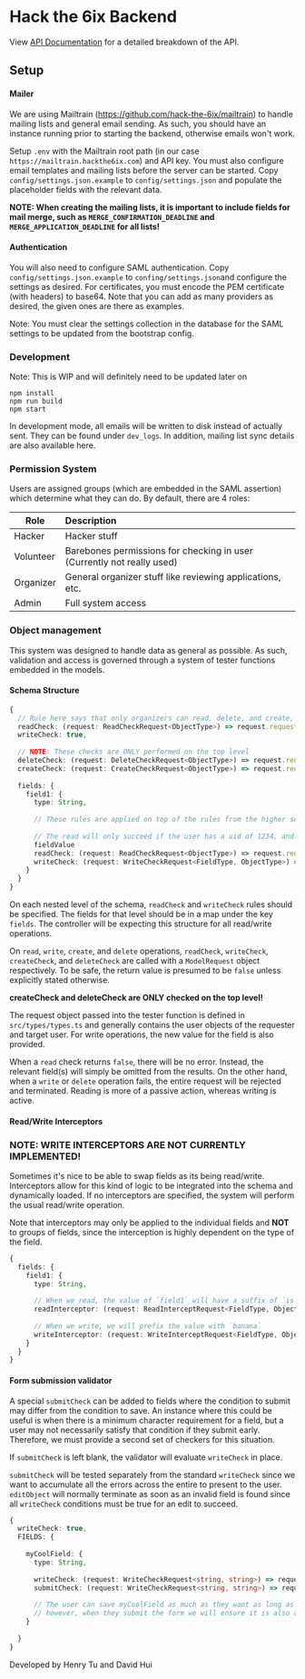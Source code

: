 # Hack the 6ix Backend

View [API Documentation](api.md) for a detailed breakdown of the API.

## Setup

#### Mailer
We are using Mailtrain (https://github.com/hack-the-6ix/mailtrain) to handle mailing lists and 
general email sending. As such, you should have an instance running prior to starting the backend,
otherwise emails won't work.

Setup `.env` with the Mailtrain root path (in our case `https://mailtrain.hackthe6ix.com`) and API key.
You must also configure email templates and mailing lists before the server can be started. Copy `config/settings.json.example` to `config/settings.json` and populate the placeholder fields with the relevant 
data.

**NOTE: When creating the mailing lists, it is important to include fields for mail merge, such as `MERGE_CONFIRMATION_DEADLINE` and `MERGE_APPLICATION_DEADLINE` for all lists!**

#### Authentication
You will also need to configure SAML authentication. Copy `config/settings.json.example` to `confing/settings.json`and configure the settings as desired.
For certificates, you must encode the PEM certificate (with headers) to base64. Note that you can add as many providers as desired, the given ones are there as examples.


Note: You must clear the settings collection in the database for the SAML settings to be updated from the bootstrap config.

### Development
Note: This is WIP and will definitely need to be updated later on
```
npm install
npm run build
npm start
```

In development mode, all emails will be written to disk instead of actually sent. They can be found under
`dev_logs`. In addition, mailing list sync details are also available here.

### Permission System

Users are assigned groups (which are embedded in the SAML assertion) which determine what they can do.
By default, there are 4 roles:

| Role        | Description     |
| ----------- |:-------------|
| Hacker      | Hacker stuff | 
| Volunteer   | Barebones permissions for checking in user (Currently not really used)      |
| Organizer   | General organizer stuff like reviewing applications, etc.      |
| Admin       | Full system access      |

### Object management

This system was designed to handle data as general as possible. As such, validation and access is
governed through a system of tester functions embedded in the models.

#### Schema Structure
```typescript
{
  // Rule here says that only organizers can read, delete, and create, but anyone is allowed to write
  readCheck: (request: ReadCheckRequest<ObjectType>) => request.requestUser.jwt.roles.organizer,
  writeCheck: true,
  
  // NOTE: These checks are ONLY performed on the top level
  deleteCheck: (request: DeleteCheckRequest<ObjectType>) => request.requestUser.jwt.roles.organizer,
  createCheck: (request: CreateCheckRequest<ObjectType>) => request.requestUser.jwt.roles.organizer,
  
  fields: {
    field1: {
      type: String,
      
      // These rules are applied on top of the rules from the higher scope
      
      // The read will only succeed if the user has a uid of 1234, and 
      fieldValue
      readCheck: (request: ReadCheckRequest<ObjectType>) => request.requestUser.jwt.uid == 1234,
      writeCheck: (request: WriteCheckRequest<FieldType, ObjectType>) => request.value.length < 5, 
    }
  }
}
```
On each nested level of the schema, `readCheck` and `writeCheck` rules should be specified. The fields
for that level should be in a map under the key `fields`. The controller will be expecting this structure for all read/write operations.

On `read`, `write`, `create`, and `delete` operations, `readCheck`, `writeCheck`, `createCheck`, and `deleteCheck` are called with a `ModelRequest` object respectively.
To be safe, the return value is presumed to be `false` unless explicitly stated otherwise.

**createCheck and deleteCheck are ONLY checked on the top level!**

The request object passed into the tester function is defined in `src/types/types.ts` and generally contains the user objects of the
requester and target user. For write operations, the new value for the field is also provided.

When a `read` check returns `false`, there will be no error. Instead, the relevant field(s) will simply be omitted from the results.
On the other hand, when a `write` or `delete` operation fails, the entire request will be rejected and terminated. Reading is more of a passive action, whereas
writing is active.

#### Read/Write Interceptors

### NOTE: WRITE INTERCEPTORS ARE NOT CURRENTLY IMPLEMENTED!

Sometimes it's nice to be able to swap fields as its being read/write. Interceptors allow for this kind of logic to be integrated into
the schema and dynamically loaded. If no interceptors are specified, the system will perform the usual read/write operation.

Note that interceptors may only be applied to the individual fields and **NOT** to groups of fields, since the interception is highly
dependent on the type of the field. 

```typescript
{
  fields: {
    field1: {
      type: String,
      
      // When we read, the value of `field1` will have a suffix of `is very cool!`
      readInterceptor: (request: ReadInterceptRequest<FieldType, ObjectType>) => request.value + " is very cool!"
      
      // When we write, we will prefix the value with `banana`
      writeInterceptor: (request: WriteInterceptRequest<FieldType, ObjectType>) => "banana" + request.value
    }
  }
}
```

#### Form submission validator

A special `submitCheck` can be added to fields where the condition to submit may differ from the condition to
save. An instance where this could be useful is when there is a minimum character requirement for a field, but a user may not
necessarily satisfy that condition if they submit early. Therefore, we must provide a second set of checkers for this situation.

If `submitCheck` is left blank, the validator will evaluate `writeCheck` in place.

`submitCheck` will be tested separately from the standard `writeCheck` since we want to accumulate all the errors across the entire
to present to the user. `editObject` will normally terminate as soon as an invalid field is found since all `writeCheck` conditions must be true 
for an edit to succeed.

```typescript
{
  writeCheck: true,
  FIELDS: {
    
    myCoolField: {
      type: String,
      
      writeCheck: (request: WriteCheckRequest<string, string>) => request.fieldValue.length < 100,
      submitCheck: (request: WriteCheckRequest<string, string>) => request.fieldValue.length >= 10 && request.fieldValue.length < 100,
      
      // The user can save myCoolField as much as they want as long as the length is less than 100,
      // however, when they submit the form we will ensure it is also at least length 10
    }
    
  }
}
```

Developed by Henry Tu and David Hui
